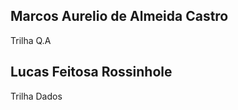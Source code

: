 ## Marcos Aurelio de Almeida Castro
<p>Trilha Q.A</p>

## Lucas Feitosa Rossinhole
<p>Trilha Dados</p>